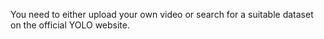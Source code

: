 You need to either upload your own video or search for a suitable dataset on the official YOLO website.
